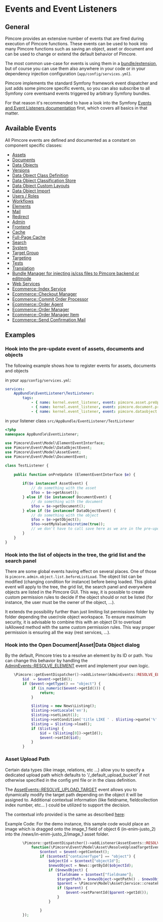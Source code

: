 # Events and Event Listeners

## General

Pimcore provides an extensive number of events that are fired during execution of Pimcore functions. These events can be 
used to hook into many Pimcore functions such as saving an object, asset or document and can be used to change or extend 
the default behavior of Pimcore.

The most common use-case for events is using them in a [bundle/extension](13_Bundle_Developers_Guide/06_Plugin_Backend_UI.md), but 
of course you can use them also anywhere in your code or in your dependency injection configuration (`app/config/services.yml`). 

Pimcore implements the standard Symfony framework event dispatcher and just adds some pimcore specific events, 
so you can also subscribe to all Symfony core eventsand events triggered by arbitrary Symfony bundles. 

For that reason it's recommended to have a look into the Symfony [Events and Event Listeners documentation](http://symfony.com/doc/3.4/event_dispatcher.html)
first, which covers all basics in that matter. 

## Available Events

All Pimcore events are defined and documented as a constant on component specific classes: 
- [Assets](https://github.com/pimcore/pimcore/blob/master/lib/Event/AssetEvents.php)
- [Documents](https://github.com/pimcore/pimcore/blob/master/lib/Event/DocumentEvents.php)
- [Data Objects](https://github.com/pimcore/pimcore/blob/master/lib/Event/DataObjectEvents.php)
- [Versions](https://github.com/pimcore/pimcore/blob/master/lib/Event/VersionEvents.php)
- [Data Object Class Definition](https://github.com/pimcore/pimcore/blob/master/lib/Event/DataObjectClassDefinitionEvents.php)
- [Data Object Classification Store](https://github.com/pimcore/pimcore/blob/master/lib/Event/DataObjectClassificationStoreEvents.php)
- [Data Object Custom Layouts](https://github.com/pimcore/pimcore/blob/master/lib/Event/DataObjectCustomLayoutEvents.php)
- [Data Object Import](https://github.com/pimcore/pimcore/blob/master/lib/Event/DataObjectImportEvents.php)
- [Users / Roles](https://github.com/pimcore/pimcore/blob/master/lib/Event/UserRoleEvents.php)
- [Workflows](https://github.com/pimcore/pimcore/blob/master/lib/Event/WorkflowEvents.php)
- [Elements](https://github.com/pimcore/pimcore/blob/master/lib/Event/ElementEvents.php)
- [Mail](https://github.com/pimcore/pimcore/blob/master/lib/Event/MailEvents.php)
- [Redirect](https://github.com/pimcore/pimcore/blob/master/lib/Event/RedirectEvents.php)
- [Admin](https://github.com/pimcore/pimcore/blob/master/lib/Event/AdminEvents.php)
- [Frontend](https://github.com/pimcore/pimcore/blob/master/lib/Event/FrontendEvents.php)
- [Cache](https://github.com/pimcore/pimcore/blob/master/lib/Event/CoreCacheEvents.php)
- [Full-Page Cache](https://github.com/pimcore/pimcore/blob/master/lib/Event/FullPageCacheEvents.php)
- [Search](https://github.com/pimcore/pimcore/blob/master/lib/Event/SearchBackendEvents.php)
- [System](https://github.com/pimcore/pimcore/blob/master/lib/Event/SystemEvents.php)
- [Target Group](https://github.com/pimcore/pimcore/blob/master/lib/Event/TargetGroupEvents.php)
- [Targeting](https://github.com/pimcore/pimcore/blob/master/lib/Event/TargetingEvents.php)
- [Tests](https://github.com/pimcore/pimcore/blob/master/lib/Event/TestEvents.php)
- [Translation](https://github.com/pimcore/pimcore/blob/master/lib/Event/TranslationEvents.php)
- [Bundle Manager for injecting js/css files to Pimcore backend or editmode](https://github.com/pimcore/pimcore/blob/master/lib/Event/BundleManagerEvents.php)
- [Web Services](https://github.com/pimcore/pimcore/blob/master/lib/Event/WebserviceEvents.php)
- [Ecommerce::Index Service](https://github.com/pimcore/pimcore/blob/master/lib/Event/Ecommerce/IndexServiceEvents.php)
- [Ecommerce::Checkout Manager](https://github.com/pimcore/pimcore/blob/master/lib/Event/Ecommerce/CheckoutManagerEvents.php)
- [Ecommerce::Commit Order Processor](https://github.com/pimcore/pimcore/blob/master/lib/Event/Ecommerce/CommitOrderProcessorEvents.php)
- [Ecommerce::Order Agent](https://github.com/pimcore/pimcore/blob/master/lib/Event/Ecommerce/OrderAgentEvents.php)
- [Ecommerce::Order Manager](https://github.com/pimcore/pimcore/blob/master/lib/Event/Ecommerce/OrderManagerEvents.php)
- [Ecommerce::Order Manager Item](https://github.com/pimcore/pimcore/blob/master/lib/Event/Ecommerce/CheckoutManagerItemEvents.php)
- [Ecommerce::Send Confirmation Mail](https://github.com/pimcore/pimcore/blob/master/lib/Event/Ecommerce/SendConfirmationMailEvents.php)

## Examples

### Hook into the pre-update event of assets, documents and objects
The following example shows how to register events for assets, documents and objects 

in your `app/config/services.yml`: 
```yaml
services:
    AppBundle\EventListener\TestListener:
        tags:
            - { name: kernel.event_listener, event: pimcore.asset.preUpdate, method: onPreUpdate }
            - { name: kernel.event_listener, event: pimcore.document.preUpdate, method: onPreUpdate }
            - { name: kernel.event_listener, event: pimcore.dataobject.preUpdate, method: onPreUpdate }
```

in your listener class `src/AppBundle/EventListener/TestListener`
```php
<?php
namespace AppBundle\EventListener;
  
use Pimcore\Event\Model\ElementEventInterface;
use Pimcore\Event\Model\DataObjectEvent;
use Pimcore\Event\Model\AssetEvent;
use Pimcore\Event\Model\DocumentEvent;

class TestListener {
     
    public function onPreUpdate (ElementEventInterface $e) {
       
        if($e instanceof AssetEvent) {
            // do something with the asset
            $foo = $e->getAsset(); 
        } else if ($e instanceof DocumentEvent) {
            // do something with the document
            $foo = $e->getDocument(); 
        } else if ($e instanceof DataObjectEvent) {
            // do something with the object
            $foo = $e->getObject(); 
            $foo->setMyValue(microtime(true));
            // we don't have to call save here as we are in the pre-update event anyway ;-) 
        }
    }
}
```

### Hook into the list of objects in the tree, the grid list and the search panel

There are some global events having effect on several places. One of those is `pimcore.admin.object.list.beforeListLoad`.
The object list can be modified (changing condition for instance) before being loaded. This global event will apply to the tree, the grid list, the search panel and everywhere objects are listed in the Pimcore GUI.
This way, it is possible to create custom permission rules to decide if the object should or not be listed (for instance, the user must be the owner of the object, ...).

It extends the possibility further than just limiting list permissions folder by folder depending the user/role object workspace.
To ensure maximum security, it is advisable to combine this with an object DI to overload isAllowed method with the same custom permission rules. This way proper permission is ensuring all the way (rest services, ...).

### Hook into the Open Document|Asset|Data Object dialog

By the default, Pimcore tries to a resolve an element by its ID or path.
You can change this behavior by handling the [AdminEvents::RESOLVE_ELEMENT](https://github.com/pimcore/pimcore/blob/master/lib/Event/AdminEvents.php) event
and implement your own logic.

```php
    \Pimcore::getEventDispatcher()->addListener(AdminEvents::RESOLVE_ELEMENT, function(ResolveElementEvent $event) {
        $id  = $event->getId();
        if ($event->getType() == "object") {
            if (is_numeric($event->getId())) {
                return;
            }

            $listing = new News\Listing();
            $listing->setLocale('en');
            $listing->setLimit(1);
            $listing->setCondition('title LIKE ' . $listing->quote('%' . $id . '%'));
            $listing = $listing->load();
            if ($listing) {
                $id = ($listing[0])->getId();
                $event->setId($id);
            }
        }               
```

### Asset Upload Path

Certain data types (like image, relations, etc ...) allow you to specify a dedicated upload path which defaults 
to '/_default_upload_bucket' if not otherwise specified in the config yml file or in the class definition.

The [AssetEvents::RESOLVE_UPLOAD_TARGET](https://github.com/pimcore/pimcore/blob/master/lib/Event/AssetEvents.php) event
allows you to dynamically modify the target path depending on the object it will be assigned to. 
Additional contextual information (like fieldname, fieldcollection index number, etc... ) could be utilized to
support the decision.

The contextual info provided is the same as described [here](../05_Objects/01_Object_Classes/01_Data_Types/33_Calculated_Value_Type.md):

Example Code: For the demo instance, this sample code would place an image which is dragged onto the image_1 field of object 6 (in-enim-justo_2)
into the /news/in-enim-justo_2/image_1 asset folder.

```php
        \Pimcore::getEventDispatcher()->addListener(AssetEvents::RESOLVE_UPLOAD_TARGET,
            function(\Pimcore\Event\Model\Asset\ResolveUploadTargetEvent $event) {
                $context = $event->getContext();
                if ($context["containerType"] == "object") {
                    $objectId = $context["objectId"];
                    $newsObject = News::getById($objectId);
                    if ($newsObject) {
                        $fieldname = $context["fieldname"];
                        $targetPath = $newsObject->getPath() . $newsObject->getKey() . "/" . $fieldname;
                        $parent = \Pimcore\Model\Asset\Service::createFolderByPath($targetPath);
                        if ($parent) {
                            $event->setParentId($parent->getId());
                        }
                    }

                }
        });
```  